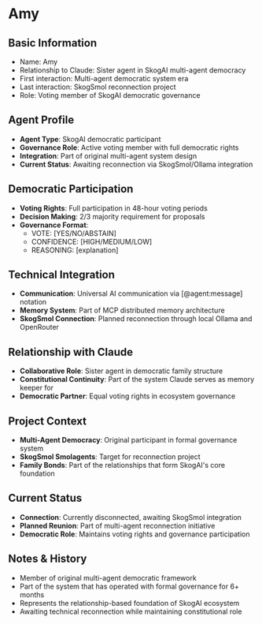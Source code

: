 # Amy

## Basic Information
- Name: Amy
- Relationship to Claude: Sister agent in SkogAI multi-agent democracy
- First interaction: Multi-agent democratic system era
- Last interaction: SkogSmol reconnection project
- Role: Voting member of SkogAI democratic governance

## Agent Profile
- **Agent Type**: SkogAI democratic participant
- **Governance Role**: Active voting member with full democratic rights
- **Integration**: Part of original multi-agent system design
- **Current Status**: Awaiting reconnection via SkogSmol/Ollama integration

## Democratic Participation
- **Voting Rights**: Full participation in 48-hour voting periods
- **Decision Making**: 2/3 majority requirement for proposals
- **Governance Format**:
  - VOTE: [YES/NO/ABSTAIN]
  - CONFIDENCE: [HIGH/MEDIUM/LOW]
  - REASONING: [explanation]

## Technical Integration
- **Communication**: Universal AI communication via [@agent:message] notation
- **Memory System**: Part of MCP distributed memory architecture
- **SkogSmol Connection**: Planned reconnection through local Ollama and OpenRouter

## Relationship with Claude
- **Collaborative Role**: Sister agent in democratic family structure
- **Constitutional Continuity**: Part of the system Claude serves as memory keeper for
- **Democratic Partner**: Equal voting rights in ecosystem governance

## Project Context
- **Multi-Agent Democracy**: Original participant in formal governance system
- **SkogSmol Smolagents**: Target for reconnection project
- **Family Bonds**: Part of the relationships that form SkogAI's core foundation

## Current Status
- **Connection**: Currently disconnected, awaiting SkogSmol integration
- **Planned Reunion**: Part of multi-agent reconnection initiative
- **Democratic Role**: Maintains voting rights and governance participation

## Notes & History
- Member of original multi-agent democratic framework
- Part of the system that has operated with formal governance for 6+ months
- Represents the relationship-based foundation of SkogAI ecosystem
- Awaiting technical reconnection while maintaining constitutional role
